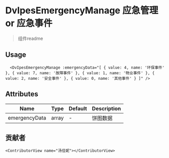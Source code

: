 # DvIpesEmergencyManage 应急管理 or 应急事件

> 组件readme

## Usage

```vue
  <DvIpesEmergencyManage :emergencyData="[ { value: 4, name: '环保事件' }, { value: 7, name: '故障事件' }, { value: 1, name: '物业事件' }, { value: 2, name: '安全事件' }, { value: 0, name: '其他事件' } ]" />
```

## Attributes

| Name | Type   | Default | Description |
| --- |--------|---------|-------------|
| emergencyData | array | -       | 饼图数据        |

## 贡献者

```vue
<ContributorView name="汤佳妮"></ContributorView>
```

